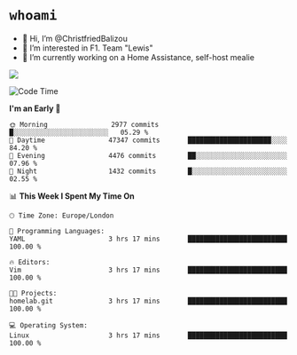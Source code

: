 # `whoami`

- 👋 Hi, I’m @ChristfriedBalizou
- 👀 I’m interested in F1. Team "Lewis"
- 🌱 I’m currently working on a Home Assistance, self-host mealie
<!--
- 💞️ I’m looking to collaborate on
- 📫 How to reach me /dev/stdin
-->


![](https://github-readme-stats.vercel.app/api?username=Christfriedbalizou&show_icons=true&hide_title=true&theme=solarized-dark&count_private=true&hide=stars)
<!-- 
  ![](https://github-readme-stats.vercel.app/api/top-langs/?username=Christfriedbalizou&show_icons=true&hide_title=true&theme=solarized-dark&layout=compact&show_icons=true&count_private=false)
-->


<!--START_SECTION:waka-->
![Code Time](http://img.shields.io/badge/Code%20Time-53%20hrs%2030%20mins-blue)

**I'm an Early 🐤** 

```text
🌞 Morning                2977 commits        █░░░░░░░░░░░░░░░░░░░░░░░░   05.29 % 
🌆 Daytime                47347 commits       █████████████████████░░░░   84.20 % 
🌃 Evening                4476 commits        ██░░░░░░░░░░░░░░░░░░░░░░░   07.96 % 
🌙 Night                  1432 commits        █░░░░░░░░░░░░░░░░░░░░░░░░   02.55 % 
```


📊 **This Week I Spent My Time On** 

```text
🕑︎ Time Zone: Europe/London

💬 Programming Languages: 
YAML                     3 hrs 17 mins       █████████████████████████   100.00 % 

🔥 Editors: 
Vim                      3 hrs 17 mins       █████████████████████████   100.00 % 

🐱‍💻 Projects: 
homelab.git              3 hrs 17 mins       █████████████████████████   100.00 % 

💻 Operating System: 
Linux                    3 hrs 17 mins       █████████████████████████   100.00 % 
```


<!--END_SECTION:waka-->


<!---
ChristfriedBalizou/ChristfriedBalizou is a ✨ special ✨ repository because its `README.md` (this file) appears on your GitHub profile.
You can click the Preview link to take a look at your changes.
--->
